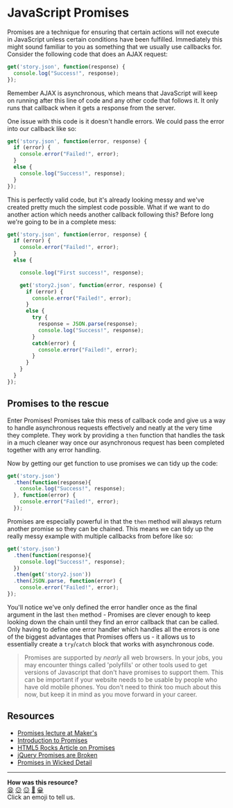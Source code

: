 JavaScript Promises
===================

Promises are a technique for ensuring that certain actions will not execute in JavaScript unless certain conditions have been fulfilled. Immediately this might sound familiar to you as something that we usually use callbacks for.
Consider the following code that does an AJAX request:

```javascript
get('story.json', function(response) {
  console.log("Success!", response);
});
```

Remember AJAX is asynchronous, which means that JavaScript will keep on running after this line of code and any other code that follows it. It only runs that callback when it gets a response from the server.

One issue with this code is it doesn't handle errors. We could pass the error into our callback like so:

```javascript
get('story.json', function(error, response) {
  if (error) {
    console.error("Failed!", error);
  }
  else {
    console.log("Success!", response);
  }
});
```

This is perfectly valid code, but it's already looking messy and we've created pretty much the simplest code possible. What if we want to do another action which needs another callback following this? Before long we're going to be in a complete mess:

```javascript
get('story.json', function(error, response) {
  if (error) {
    console.error("Failed!", error);
  }
  else {

    console.log("First success!", response);

    get('story2.json', function(error, response) {
      if (error) {
        console.error("Failed!", error);
      }
      else {
        try {
          response = JSON.parse(response);
          console.log("Success!", response);
        }
        catch(error) {
          console.error("Failed!", error);
        }
      }
    }
  }
});
```

## Promises to the rescue

Enter Promises! Promises take this mess of callback code and give us a way to handle asynchronous requests effectively and neatly at the very time they complete. They work by providing a `then` function that handles the task in a much cleaner way once our asynchronous request has been completed together with any error handling.

Now by getting our get function to use promises we can tidy up the code:

```javascript
get('story.json')
  .then(function(response){
    console.log("Success!", response);
  }, function(error) {
    console.error("Failed!", error);
  });
```

Promises are especially powerful in that the `then` method will always return another promise so they can be chained. This means we can tidy up the really messy example with multiple callbacks from before like so:

```javascript
get('story.json')
  .then(function(response){
    console.log("Success!", response);
  })
  .then(get('story2.json'))
  .then(JSON.parse, function(error) {
    console.error("Failed!", error);
});
```

You'll notice we've only defined the error handler once as the final argument in the last `then` method - Promises are clever enough to keep looking down the chain until they find an error callback that can be called. Only having to define one error handler which handles all the errors is one of the biggest advantages that Promises offers us - it allows us to essentially create a `try`/`catch` block that works with asynchronous code.

> Promises are supported by _nearly_ all web browsers. In your jobs, you may encounter things called 'polyfills' or other tools used to get versions of Javascript that don't have promises to support them. This can be important if your website needs to be usable by people who have old mobile phones. You don't need to think too much about this now, but keep it in mind as you move forward in your career.

Resources
-------

* [Promises lecture at Maker's](https://www.youtube.com/watch?v=QujWZUYpeNk)
* [Introduction to Promises](https://www.promisejs.org/)
* [HTML5 Rocks Article on Promises](http://www.html5rocks.com/en/tutorials/es6/promises)
* [jQuery Promises are Broken](https://thewayofcode.wordpress.com/tag/jquery-deferred-broken/)
* [Promises in Wicked Detail](http://www.mattgreer.org/articles/promises-in-wicked-detail/)

<!-- BEGIN GENERATED SECTION DO NOT EDIT -->

---

**How was this resource?**  
[😫](https://airtable.com/shrUJ3t7KLMqVRFKR?prefill_Repository=makersacademy/course&prefill_File=pills/js_promises.md&prefill_Sentiment=😫) [😕](https://airtable.com/shrUJ3t7KLMqVRFKR?prefill_Repository=makersacademy/course&prefill_File=pills/js_promises.md&prefill_Sentiment=😕) [😐](https://airtable.com/shrUJ3t7KLMqVRFKR?prefill_Repository=makersacademy/course&prefill_File=pills/js_promises.md&prefill_Sentiment=😐) [🙂](https://airtable.com/shrUJ3t7KLMqVRFKR?prefill_Repository=makersacademy/course&prefill_File=pills/js_promises.md&prefill_Sentiment=🙂) [😀](https://airtable.com/shrUJ3t7KLMqVRFKR?prefill_Repository=makersacademy/course&prefill_File=pills/js_promises.md&prefill_Sentiment=😀)  
Click an emoji to tell us.

<!-- END GENERATED SECTION DO NOT EDIT -->
